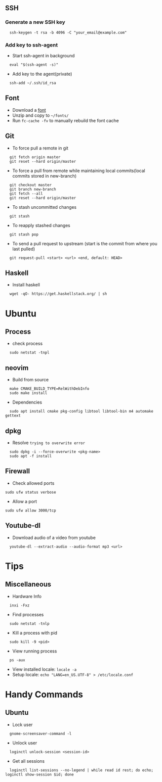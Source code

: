 ## SSH

### Generate a new SSH key

  ```
    ssh-keygen -t rsa -b 4096 -C "your_email@example.com"
  ```

### Add key to ssh-agent

  - Start ssh-agent in background
  ```
    eval "$(ssh-agent -s)"
  ```

  - Add key to the agent(private)
  ```
    ssh-add ~/.ssh/id_rsa
  ```

## Font

  - Download a [font](http://nerdfonts.com/)
  - Unzip and copy to `~/fonts/`
  - Run `fc-cache -fv` to manually rebuild the font cache


## Git

  - To force pull a remote in git
  ```
    git fetch origin master
    git reset --hard origin/master
  ```
  - To force a pull from remote while maintaining local commits(local commits stored in new-branch)
  ```
    git checkout master
    git branch new-branch
    git fetch --all
    git reset --hard origin/master
  ```

  - To stash uncommitted changes
  ```
    git stash
  ```
  - To reapply stashed changes
  ```
    git stash pop
  ```
  - To send a pull request to upstream (start is the commit from where you last pulled)
  ```
    git request-pull <start> <url> <end, default: HEAD>
  ```

## Haskell
  - Install haskell
  ```
    wget -qO- https://get.haskellstack.org/ | sh
  ```

# Ubuntu

## Process
  - check process
  ```
    sudo netstat -tnpl
  ```

## neovim

  - Build from source
  ```
    make CMAKE_BUILD_TYPE=RelWithDebInfo
    sudo make install
  ```

  - Dependencies
  ```
    sudo apt install cmake pkg-config libtool libtool-bin m4 automake gettext
  ```
## dpkg

  - Resolve `trying to overwrite error`
  ```
    sudo dpkg -i --force-overwrite <pkg-name>
    sudo apt -f install
  ```

## Firewall

  - Check allowed ports
  ```
  sudo ufw status verbose
  ```

  - Allow a port
  ```
  sudo ufw allow 3000/tcp
  ```

## Youtube-dl

  - Download audio of a video from youtube
  ```
    youtube-dl --extract-audio --audio-format mp3 <url>
  ```
# Tips

## Miscellaneous

  - Hardware Info
  ```
    inxi -Fxz
  ```

  - Find processes
  ```
    sudo netstat -tnlp
  ```

  - Kill a process with pid
  ```
    sudo kill -9 <pid>
  ```

  - View running process
  ```
    ps -aux
  ```

  - View installed locale: `locale -a`
  - Setup locale: `echo "LANG=en_US.UTF-8" > /etc/locale.conf`

# Handy Commands

## Ubuntu
  - Lock user
  ```
    gnome-screensaver-command -l
  ```

  - Unlock user
  ```
    loginctl unlock-session <session-id>
  ```

  - Get all sessions
  ```
    loginctl list-sessions --no-legend | while read id rest; do echo; loginctl show-session $id; done
  ```
